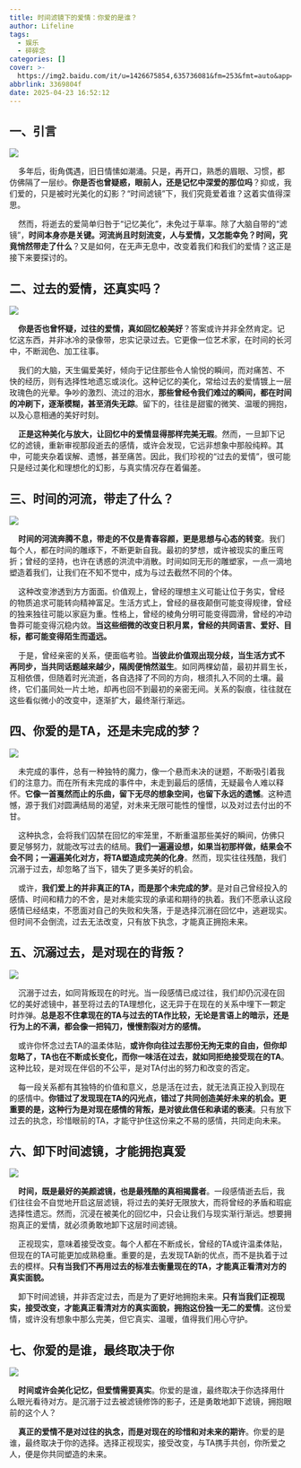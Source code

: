 ```yaml
---
title: 时间滤镜下的爱情：你爱的是谁？
author: Lifeline
tags:
  - 娱乐
  - 碎碎念
categories: []
cover: >-
  https://img2.baidu.com/it/u=1426675854,635736081&fm=253&fmt=auto&app=138&f=JPEG?w=914&h=500
abbrlink: 3369804f
date: 2025-04-23 16:52:12
---
```

## 一、引言

![](/images/1_%E5%89%AF%E6%9C%AC.webp-c62f9738-eb43-4be3-82d7-08387a60a99e-1745398911267.png)

&nbsp;&nbsp;&nbsp;&nbsp;多年后，街角偶遇，旧日情愫如潮涌。只是，再开口，熟悉的眉眼、习惯，都仿佛隔了一层纱。**你是否也曾疑惑，眼前人，还是记忆中深爱的那位吗**？抑或，我们爱的，只是被时光美化的幻影？“时间滤镜”下，我们究竟爱着谁？这着实值得深思。

&nbsp;&nbsp;&nbsp;&nbsp;然而，将逝去的爱简单归咎于“记忆美化”，未免过于草率。除了大脑自带的“滤镜”，**时间本身亦是关键。河流尚且时刻流变，人与爱情，又怎能幸免？时间，究竟悄然带走了什么**？又是如何，在无声无息中，改变着我们和我们的爱情？这正是接下来要探讨的。

## 二、过去的爱情，还真实吗？

![](/images/9_%E5%89%AF%E6%9C%AC.webp-1ea11ff6-378d-4c0d-8c2f-b0daddbc336e-1745399109577.png)

&nbsp;&nbsp;&nbsp;&nbsp;**你是否也曾怀疑，过往的爱情，真如回忆般美好**？答案或许并非全然肯定。记忆这东西，并非冰冷的录像带，忠实记录过去。它更像一位艺术家，在时间的长河中，不断润色、加工往事。

&nbsp;&nbsp;&nbsp;&nbsp;我们的大脑，天生偏爱美好，倾向于记住那些令人愉悦的瞬间，而对痛苦、不快的经历，则有选择性地遗忘或淡化。这种记忆的美化，常给过去的爱情镀上一层玫瑰色的光晕。争吵的激烈、流过的泪水，**那些曾经令我们难过的瞬间，都在时间的冲刷下，逐渐模糊，甚至消失无踪**。留下的，往往是甜蜜的微笑、温暖的拥抱，以及心意相通的美好时刻。

&nbsp;&nbsp;&nbsp;&nbsp;**正是这种美化与放大，让回忆中的爱情显得那样完美无瑕**。然而，一旦卸下记忆的滤镜，重新审视那段逝去的感情，或许会发现，它远非想象中那般纯粹。其中，可能夹杂着误解、遗憾，甚至痛苦。因此，我们珍视的“过去的爱情”，很可能只是经过美化和理想化的幻影，与真实情况存在着偏差。

## 三、时间的河流，带走了什么？

![](/images/3_%E5%89%AF%E6%9C%AC.webp-1449904f-855d-4858-b324-f0456176515f-1745398932902.png)

&nbsp;&nbsp;&nbsp;&nbsp;**时间的河流奔腾不息，带走的不仅是青春容颜，更是思想与心态的转变**。我们每个人，都在时间的雕琢下，不断更新自我。最初的梦想，或许被现实的重压弯折；曾经的坚持，也许在诱惑的洪流中消散。时间如同无形的雕塑家，一点一滴地塑造着我们，让我们在不知不觉中，成为与过去截然不同的个体。

&nbsp;&nbsp;&nbsp;&nbsp;这种改变渗透到方方面面。价值观上，曾经的理想主义可能让位于务实，曾经的物质追求可能转向精神富足。生活方式上，曾经的昼夜颠倒可能变得规律，曾经的独来独往可能以家庭为重。性格上，曾经的棱角分明可能变得圆滑，曾经的冲动鲁莽可能变得沉稳内敛。**当这些细微的改变日积月累，曾经的共同语言、爱好、目标，都可能变得陌生而遥远。**

&nbsp;&nbsp;&nbsp;&nbsp;于是，曾经亲密的关系，便面临考验。**当彼此价值观出现分歧，当生活方式不再同步，当共同话题越来越少，隔阂便悄然滋生**。如同两棵幼苗，最初并肩生长，互相依偎，但随着时光流逝，各自选择了不同的方向，根须扎入不同的土壤。最终，它们虽同处一片土地，却再也回不到最初的亲密无间。关系的裂痕，往往就在这些看似微小的改变中，逐渐扩大，最终渐行渐远。

## 四、你爱的是TA，还是未完成的梦？

![](/images/11_%E5%89%AF%E6%9C%AC.png-f376ee2f-a83e-4ad2-9fa5-756b8149bd32-1745399366736.png)

&nbsp;&nbsp;&nbsp;&nbsp;未完成的事件，总有一种独特的魔力，像一个悬而未决的谜题，不断吸引着我们的注意力。而在所有未完成的事件中，未走到最后的感情，无疑最令人难以释怀。**它像一首戛然而止的乐曲，留下无尽的想象空间，也留下永远的遗憾**。这种遗憾，源于我们对圆满结局的渴望，对未来无限可能性的憧憬，以及对过去付出的不甘。

&nbsp;&nbsp;&nbsp;&nbsp;这种执念，会将我们囚禁在回忆的牢笼里，不断重温那些美好的瞬间，仿佛只要足够努力，就能改写过去的结局。**我们一遍遍设想，如果当初那样做，结果会不会不同；一遍遍美化对方，将TA塑造成完美的化身**。然而，现实往往残酷，我们沉溺于过去，却忽略了当下，错失了更多美好的机会。

&nbsp;&nbsp;&nbsp;&nbsp;或许，**我们爱上的并非真正的TA，而是那个未完成的梦**。是对自己曾经投入的感情、时间和精力的不舍，是对未能实现的承诺和期待的执着。我们不愿承认这段感情已经结束，不愿面对自己的失败和失落，于是选择沉溺在回忆中，逃避现实。但时间不会倒流，过去无法改变，只有放下执念，才能真正拥抱未来。

## 五、沉溺过去，是对现在的背叛？

![](/images/5_%E5%89%AF%E6%9C%AC.webp-a1bc2c75-6917-4e33-8285-24836347e62d-1745399006293.png)

&nbsp;&nbsp;&nbsp;&nbsp;沉溺于过去，如同背叛现在的时光。当一段感情已成过往，我们却仍沉浸在回忆的美好滤镜中，甚至将过去的TA理想化，这无异于在现在的关系中埋下一颗定时炸弹。**总是忍不住拿现在的TA与过去的TA作比较，无论是言语上的暗示，还是行为上的不满，都会像一把钝刀，慢慢割裂对方的感情。**

&nbsp;&nbsp;&nbsp;&nbsp;或许你怀念过去TA的温柔体贴，**或许你向往过去那份无拘无束的自由，但你却忽略了，TA也在不断成长变化，而你一味活在过去，就如同拒绝接受现在的TA**。这种比较，是对现在伴侣的不公平，是对TA付出的努力和改变的否定。

&nbsp;&nbsp;&nbsp;&nbsp;每一段关系都有其独特的价值和意义，总是活在过去，就无法真正投入到现在的感情中。**你错过了发现现在TA的闪光点，错过了共同创造美好未来的机会。更重要的是，这种行为是对现在感情的背叛，是对彼此信任和承诺的亵渎**。只有放下过去的执念，珍惜眼前的TA，才能守护住这份来之不易的感情，共同走向未来。

## 六、卸下时间滤镜，才能拥抱真爱

![](/images/15_%E5%89%AF%E6%9C%AC.webp-17f1ca6f-0e42-40c9-9829-83b9bb6595fe-1745399787481.png)

&nbsp;&nbsp;&nbsp;&nbsp;**时间，既是最好的美颜滤镜，也是最残酷的真相揭露者**。一段感情逝去后，我们往往会不自觉地开启这层滤镜，将过去的美好无限放大，而将曾经的矛盾和瑕疵选择性遗忘。然而，沉浸在被美化的回忆中，只会让我们与现实渐行渐远。想要拥抱真正的爱情，就必须勇敢地卸下这层时间滤镜。

&nbsp;&nbsp;&nbsp;&nbsp;正视现实，意味着接受改变。每个人都在不断成长，曾经的TA或许温柔体贴，但现在的TA可能更加成熟稳重。重要的是，去发现TA新的优点，而不是执着于过去的模样。**只有当我们不再用过去的标准去衡量现在的TA，才能真正看清对方的真实面貌。**

&nbsp;&nbsp;&nbsp;&nbsp;卸下时间滤镜，并非否定过去，而是为了更好地拥抱未来。**只有当我们正视现实，接受改变，才能真正看清对方的真实面貌，拥抱这份独一无二的爱情**。这份爱情，或许没有想象中那么完美，但它真实、温暖，值得我们用心守护。

## 七、你爱的是谁，最终取决于你

![](/images/7_%E5%89%AF%E6%9C%AC.webp-63c1f969-385a-4cce-b7be-0f049ac60555-1745399052235.png)

&nbsp;&nbsp;&nbsp;&nbsp;**时间或许会美化记忆，但爱情需要真实**。你爱的是谁，最终取决于你选择用什么眼光看待对方。是沉溺于过去被滤镜修饰的影子，还是勇敢地卸下滤镜，拥抱眼前的这个人？

&nbsp;&nbsp;&nbsp;&nbsp;**真正的爱情不是对过往的执念，而是对现在的珍惜和对未来的期许**。你爱的是谁，最终取决于你的选择。选择正视现实，接受改变，与TA携手共创，你所爱之人，便是你共同塑造的未来。

